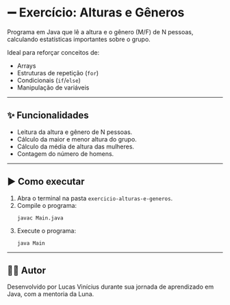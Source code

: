 # ➖ Exercício: Alturas e Gêneros

Programa em Java que lê a altura e o gênero (M/F) de N pessoas, calculando estatísticas importantes sobre o grupo.

Ideal para reforçar conceitos de:
- Arrays
- Estruturas de repetição (`for`)
- Condicionais (`if`/`else`)
- Manipulação de variáveis

---

## ✨ Funcionalidades

- Leitura da altura e gênero de N pessoas.
- Cálculo da maior e menor altura do grupo.
- Cálculo da média de altura das mulheres.
- Contagem do número de homens.

---

## ▶️ Como executar

1. Abra o terminal na pasta `exercicio-alturas-e-generos`.
2. Compile o programa:
   ```
   javac Main.java
   ```
3. Execute o programa:
   ```
   java Main
   ```

---

## 👨‍💻 Autor

Desenvolvido por Lucas Vinícius durante sua jornada de aprendizado em Java, com a mentoria da Luna.
